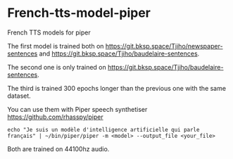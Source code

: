 # French-tts-model-piper

French TTS models for piper

The first model is trained both on https://git.bksp.space/Tjiho/newspaper-sentences and https://git.bksp.space/Tjiho/baudelaire-sentences.

The second one is only trained on https://git.bksp.space/Tjiho/baudelaire-sentences.

The third is trained 300 epochs longer than the previous one with the same dataset.

You can use them with Piper speech synthetiser https://github.com/rhasspy/piper

```
echo "Je suis un modèle d'intelligence artificielle qui parle français" | ~/bin/piper/piper -m <model> --output_file <your_file>
```

Both are trained on 44100hz audio.
